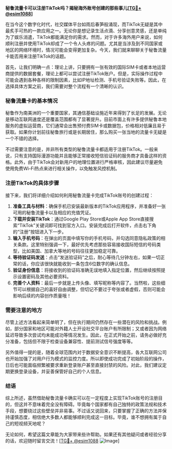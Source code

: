 **秘鲁流量卡可以注册TikTok吗？揭秘海外账号创建的那些事儿[[TG💪+ @esim1088](https://t.me/s/esim1088)]**

在当今这个数字化时代，社交媒体平台如雨后春笋般涌现，而TikTok无疑是其中最炙手可热的一款应用之一。无论你是想记录生活点滴、分享创意灵感，还是单纯为了娱乐消遣，TikTok都能满足你的需求。然而，对于许多海外用户来说，如何顺利注册并使用TikTok却成了一个令人头疼的问题。尤其是当涉及到不同国家或地区的网络环境时，情况可能会变得更加复杂。今天，我们就来聊聊关于秘鲁流量卡能否用来注册TikTok的话题。

首先，让我们明确一点：理论上讲，只要拥有一张有效的国际SIM卡或者本地运营商提供的数据套餐，理论上都可以尝试注册TikTok账户。但是，实际操作过程中可能会遇到各种各样的限制因素，比如IP地址检测、手机号验证失败等。因此，在选择具体方案之前，我们需要对整个流程有一个清晰的认识。

### 秘鲁流量卡的基本情况

秘鲁作为南美洲的一个重要国家，其通信基础设施近年来得到了长足的发展。无论是移动互联网速度还是覆盖范围都有了显著提升。目前市面上有许多提供秘鲁本地服务的虚拟运营商，它们通常会出售预付费SIM卡或数据包，价格相对低廉且易于获取。如果你计划前往秘鲁旅行或是长期居住，那么购买一张当地的流量卡无疑是一个不错的选择。

不过需要注意的是，并非所有类型的秘鲁流量卡都适用于注册TikTok。一般来说，只有支持国际漫游功能并且能够正常接收短信验证码的服务商才具备这样的资格。此外，由于TikTok会对新用户的地理位置进行严格审核，因此建议尽量避免使用免费Wi-Fi热点来进行相关操作，以免触发风控机制。

### 注册TikTok的具体步骤

接下来，我们将详细介绍如何利用秘鲁流量卡完成TikTok账号的创建过程：

1. **准备工具与材料**：确保手机已安装最新版本的TikTok应用程序，并准备好一张可用的秘鲁流量卡以及相应的充值凭证。
2. **下载并安装TikTok**：通过Google Play Store或Apple App Store直接搜索“TikTok”关键词即可找到官方入口。安装完成后打开软件，点击右下角的“注册”按钮进入下一步。
3. **输入手机号码**：在弹出的页面中填写你的手机号码，并勾选同意隐私政策的相关条款。这里特别强调一下，最好优先考虑那些容易接收国际短信的号码类型，比如美国、加拿大等地的号码往往更加稳定可靠。
4. **等待验证码发送**：点击“发送验证码”之后，耐心等待几分钟左右，如果一切正常的话，你应该很快就能收到一条包含6位数字的确认信息。
5. **验证身份信息**：将接收到的验证码准确无误地填入指定位置，然后继续按照提示设置密码及其他必要资料。
6. **完善个人资料**：最后一步就是上传头像、填写昵称等内容了。当然啦，这些细节可以根据自己的喜好自由调整，但切记不要过于夸张或者虚假，否则可能会影响后续的内容创作质量哦！

### 需要注意的地方

尽管上述方法看起来简单明了，但在执行期间仍然存在一些潜在的风险和挑战。例如，部分国家和地区可能对外籍人士开设社交平台账户有所限制；又或者因为网络延迟导致多次尝试均未能成功等情况发生。因此，在正式开始之前，请务必做好充分准备，包括但不限于检查设备兼容性、提前测试信号强度等等。

另外值得一提的是，随着全球范围内对于数据安全意识不断提高，各大互联网公司也开始加强了对用户行为模式的监控力度。所以即使成功完成了初始阶段的操作，日后也可能面临频繁被要求重新登录账户甚至直接封禁的风险。对此，我们建议定期更换登录设备，并妥善保管好自己的个人信息。

### 结语

综上所述，虽然借助秘鲁流量卡确实可以在一定程度上实现TikTok账号的注册目的，但这并不意味着完全没有障碍。毕竟每个国家都有自己独特的政策法规和技术手段，想要绕过这些壁垒并非易事。不过话又说回来，只要掌握了正确的方法并保持谨慎态度，相信绝大多数人都能够顺利完成这一目标。毕竟，谁不想拥有属于自己的短视频天地呢？

无论如何，希望这篇文章能为大家带来些许帮助。如果还有其他疑问或者经验分享的话，欢迎随时留言交流！[[TG💪+ @esim1088](https://t.me/s/esim1088) ![Image](https://i.postimg.cc/4NQfJmqS/Snipaste-2025-05-13-00-14-12.png)]